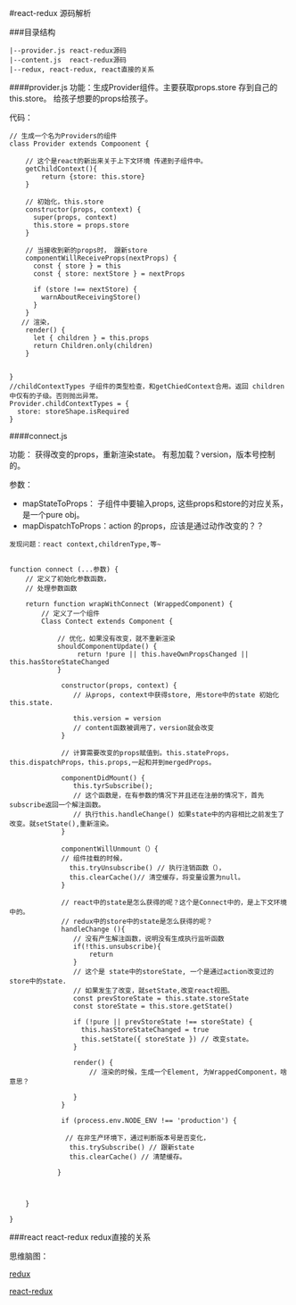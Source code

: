 #react-redux 源码解析

###目录结构


    |--provider.js react-redux源码
    |--content.js  react-redux源码
    |--redux, react-redux, react直接的关系
   

####provider.js
功能：生成Provider组件。主要获取props.store 存到自己的this.store。 给孩子想要的props给孩子。

代码：

```
// 生成一个名为Providers的组件
class Provider extends Compoonent {

	// 这个是react的新出来关于上下文环境 传递到子组件中。
	getChildContext(){
		return {store: this.store}
	}

	// 初始化，this.store
    constructor(props, context) {
      super(props, context)
      this.store = props.store
    }
    
    // 当接收到新的props时， 跟新store
    componentWillReceiveProps(nextProps) {
      const { store } = this
      const { store: nextStore } = nextProps

      if (store !== nextStore) {
        warnAboutReceivingStore()
      }
    }
   // 渲染，
    render() {
      let { children } = this.props
      return Children.only(children)
    }


}
//childContextTypes 子组件的类型检查，和getChiedContext合用。返回 children 中仅有的子级。否则抛出异常。
Provider.childContextTypes = {
  store: storeShape.isRequired
}

```


####connect.js

功能： 获得改变的props，重新渲染state。 有惹加载？version，版本号控制的。

参数：

* mapStateToProps： 子组件中要输入props, 这些props和store的对应关系，是一个pure obj。
* mapDispatchToProps：action 的props，应该是通过动作改变的？？

```
发现问题：react context,childrenType,等~


function connect (...参数) {
	// 定义了初始化参数函数，
	// 处理参数函数
	
	return function wrapWithConnect (WrappedComponent) {
		// 定义了一个组件
		Class Contect extends Component {
		    
		    // 优化，如果没有改变，就不重新渲染
		    shouldComponentUpdate() {
       			 return !pure || this.haveOwnPropsChanged || this.hasStoreStateChanged
      		}
      		
      		 constructor(props, context) {
      		 	// 从props, context中获得store, 用store中的state 初始化this.state.
      		 	
      		    this.version = version
      		    // content函数被调用了，version就会改变
      		 }
      		 
      		 // 计算需要改变的props赋值到。this.stateProps， this.dispatchProps，this.props,一起和并到mergedProps。
      		 
      		 componentDidMount() {
      		 	this.tyrSubscribe();
      		 	// 这个函数是，在有参数的情况下并且还在注册的情况下，首先subscribe返回一个解注函数。
      		 	// 执行this.handleChange() 如果state中的内容相比之前发生了改变。就setState(),重新渲染。
      		 }
      		 
      		 componentWillUnmount（）{
      		 // 组件挂载的时候，
      		   this.tryUnsubscribe() // 执行注销函数（），
      		   this.clearCache()// 清空缓存，将变量设置为null。
      		 }
      		 
      		 // react中的state是怎么获得的呢？这个是Connect中的，是上下文环境中的。
      		 // redux中的store中的state是怎么获得的呢？
      		 handleChange (){
      		 	// 没有产生解注函数，说明没有生成执行监听函数
      		 	if(!this.unsubscribe){
      		 		return
      		 	}
      		 	// 这个是 state中的storeState, 一个是通过action改变过的store中的state.
      		 	// 如果发生了改变，就setState,改变react视图。
      		 	const prevStoreState = this.state.storeState
        		const storeState = this.store.getState()
        		
        		if (!pure || prevStoreState !== storeState) {
          		  this.hasStoreStateChanged = true
          		  this.setState({ storeState }) // 改变state。
        		}
        		
        		render() {
        			// 渲染的时候，生成一个Element, 为WrappedComponent，啥意思？
        		
        		}
      		 }
      		    
      		 if (process.env.NODE_ENV !== 'production') {

    	      // 在非生产环境下，通过判断版本号是否变化，
    	       this.trySubscribe() // 跟新state
        	   this.clearCache() // 清楚缓存。
		
		    }
	
	
	
	}

}

```



###react react-redux redux直接的关系

思维脑图：

[redux](http://naotu.baidu.com/file/76dd6d5ee6b98c969c4c5c96d741982d)

[react-redux]()


















